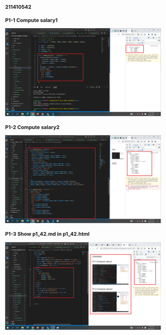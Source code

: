 ### 211410542

### P1-1 Compute salary1

![](p1-1.png)

### P1-2 Compute salary2

![](p1-2.png)

### P1-3 Show p1_42.md in p1_42.html

![](p1-3.png)

